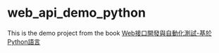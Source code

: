 # web_api_demo_python

This is the demo project from the book [Web接口開發與自動化測試-基於Python語言](https://www.tenlong.com.tw/products/9787121310997)
